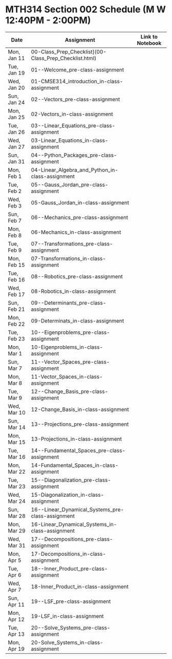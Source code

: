 # MTH314 Section 002 Schedule (M W 12:40PM - 2:00PM)

| Date | Assignment | Link to Notebook |
|------|------------|------------------|
| Mon, Jan 11 | 00-Class_Prep_Checklist](00-Class_Prep_Checklist.html) ||      |
| Tue, Jan 19 | 01--Welcome_pre-class-assignment ||      |
| Wed, Jan 20 | 01-CMSE314_introduction_in-class-assignment ||      |
| Sun, Jan 24 | 02--Vectors_pre-class-assignment ||      |
| Mon, Jan 25 | 02-Vectors_in-class-assignment ||      |
| Tue, Jan 26 | 03--Linear_Equations_pre-class-assignment ||      |
| Wed, Jan 27 | 03-Linear_Equations_in-class-assignment ||      |
| Sun, Jan 31 | 04--Python_Packages_pre-class-assignment ||      |
| Mon, Feb 1 | 04-Linear_Algebra_and_Python_in-class-assignment ||      |
| Tue, Feb 2 | 05--Gauss_Jordan_pre-class-assignment ||      |
| Wed, Feb 3 | 05-Gauss_Jordan_in-class-assignment ||      |
| Sun, Feb 7 | 06--Mechanics_pre-class-assignment ||      |
| Mon, Feb 8 | 06-Mechanics_in-class-assignment ||      |
| Tue, Feb 9 | 07--Transformations_pre-class-assignment ||      |
| Mon, Feb 15 | 07-Transformations_in-class-assignment ||      |
| Tue, Feb 16 | 08--Robotics_pre-class-assignment ||      |
| Wed, Feb 17 | 08-Robotics_in-class-assignment ||      |
| Sun, Feb 21 | 09--Determinants_pre-class-assignment ||      |
| Mon, Feb 22 | 09-Determinats_in-class-assignment ||      |
| Tue, Feb 23 | 10--Eigenproblems_pre-class-assignment ||      |
| Mon, Mar 1 | 10-Eigenproblems_in-class-assignment ||      |
| Sun, Mar 7 | 11--Vector_Spaces_pre-class-assignment ||      |
| Mon, Mar 8 | 11-Vector_Spaces_in-class-assignment ||      |
| Tue, Mar 9 | 12--Change_Basis_pre-class-assignment ||      |
| Wed, Mar 10 | 12-Change_Basis_in-class-assignment ||      |
| Sun, Mar 14 | 13--Projections_pre-class-assignment ||      |
| Mon, Mar 15 | 13-Projections_in-class-assignment ||      |
| Tue, Mar 16 | 14--Fundamental_Spaces_pre-class-assignment ||      |
| Mon, Mar 22 | 14-Fundamental_Spaces_in-class-assignment ||      |
| Tue, Mar 23 | 15--Diagonalization_pre-class-assignment ||      |
| Wed, Mar 24 | 15-Diagonalization_in-class-assignment ||      |
| Sun, Mar 28 | 16--Linear_Dynamical_Systems_pre-class-assignment ||      |
| Mon, Mar 29 | 16-Linear_Dynamical_Systems_in-class-assignment ||      |
| Wed, Mar 31 | 17--Decompositions_pre-class-assignment ||      |
| Mon, Apr 5 | 17-Decompositions_in-class-assignment ||      |
| Tue, Apr 6 | 18--Inner_Product_pre-class-assignment ||      |
| Wed, Apr 7 | 18-Inner_Product_in-class-assignment ||      |
| Sun, Apr 11 | 19--LSF_pre-class-assignment ||      |
| Mon, Apr 12 | 19-LSF_in-class-assignment ||      |
| Tue, Apr 13 | 20--Solve_Systems_pre-class-assignment ||      |
| Mon, Apr 19 | 20-Solve_Systems_in-class-assignment ||      |
